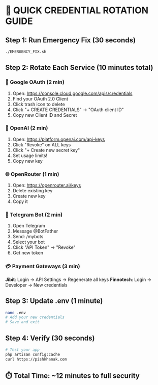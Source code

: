 # 🚨 QUICK CREDENTIAL ROTATION GUIDE

## Step 1: Run Emergency Fix (30 seconds)
```bash
./EMERGENCY_FIX.sh
```

## Step 2: Rotate Each Service (10 minutes total)

### 🔐 Google OAuth (2 min)
1. Open: https://console.cloud.google.com/apis/credentials
2. Find your OAuth 2.0 Client
3. Click trash icon to delete
4. Click "+ CREATE CREDENTIALS" → "OAuth client ID"
5. Copy new Client ID and Secret

### 🤖 OpenAI (2 min)
1. Open: https://platform.openai.com/api-keys
2. Click "Revoke" on ALL keys
3. Click "+ Create new secret key"
4. Set usage limits!
5. Copy new key

### 🌐 OpenRouter (1 min)
1. Open: https://openrouter.ai/keys
2. Delete existing key
3. Create new key
4. Copy it

### 💬 Telegram Bot (2 min)
1. Open Telegram
2. Message @BotFather
3. Send: /mybots
4. Select your bot
5. Click "API Token" → "Revoke"
6. Get new token

### 💳 Payment Gateways (3 min)
**Jibit**: Login → API Settings → Regenerate all keys
**Finnotech**: Login → Developer → New credentials

## Step 3: Update .env (1 minute)
```bash
nano .env
# Add your new credentials
# Save and exit
```

## Step 4: Verify (30 seconds)
```bash
# Test your app
php artisan config:cache
curl https://pishkhanak.com
```

## ⏱️ Total Time: ~12 minutes to full security